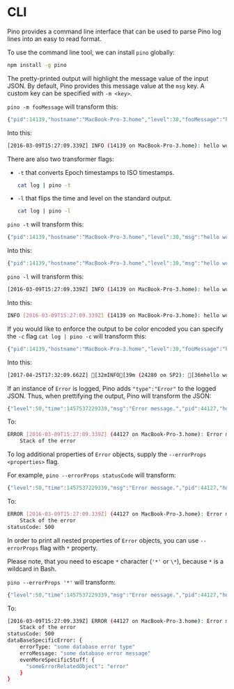 # CLI

Pino provides a command line interface that can be used to parse Pino log
lines into an easy to read format.

To use the command line tool, we can install `pino` globally:

```sh
npm install -g pino
```

The pretty-printed output will highlight the message value of the input JSON. By
default, Pino provides this message value at the `msg` key. A custom key can be
specified with `-m <key>`.

`pino -m fooMessage` will transform this:

```js
{"pid":14139,"hostname":"MacBook-Pro-3.home","level":30,"fooMessage":"hello world","time":1457537229339,"v":1}
```

Into this:

```sh
[2016-03-09T15:27:09.339Z] INFO (14139 on MacBook-Pro-3.home): hello world
```

There are also two transformer flags:

+ `-t` that converts Epoch timestamps to ISO timestamps.

    ```sh
    cat log | pino -t
    ```
+ `-l` that flips the time and level on the standard output.

    ```sh
    cat log | pino -l
    ```

`pino -t` will transform this:

```js
{"pid":14139,"hostname":"MacBook-Pro-3.home","level":30,"msg":"hello world","time":1457537229339,"v":1}
```

Into this:

```js
{"pid":14139,"hostname":"MacBook-Pro-3.home","level":30,"msg":"hello world","time":"2016-03-09T15:27:09.339Z","v":1}
```


`pino -l` will transform this:

```sh
[2016-03-09T15:27:09.339Z] INFO (14139 on MacBook-Pro-3.home): hello world
```

Into this:

```sh
INFO [2016-03-09T15:27:09.339Z] (14139 on MacBook-Pro-3.home): hello world
```
If you would like to enforce the output to be color encoded you can specify the `-c` flag
`cat log | pino -c` will transform this:

```js
{"pid":14139,"hostname":"MacBook-Pro-3.home","level":30,"fooMessage":"hello world","time":1457537229339,"v":1}
```

Into this:

```sh
[2017-04-25T17:32:09.662Z] [32mINFO[39m (24280 on SP2): [36mhello world[39m
```

If an instance of `Error` is logged, Pino adds `"type":"Error"` to the logged JSON.
Thus, when prettifying the output, Pino will transform the JSON:

```js
{"level":50,"time":1457537229339,"msg":"Error message.","pid":44127,"hostname":"MacBook-Pro-3.home","type":"Error","stack":"Stack of the error","statusCode":500,"dataBaseSpecificError":{"errorType":"some database error type","erroMessage":"some database error message","evenMoreSpecificStuff":{"someErrorRelatedObject":"error"}},"v":1}
```

To:

```sh
ERROR [2016-03-09T15:27:09.339Z] (44127 on MacBook-Pro-3.home): Error message.
    Stack of the error
```

To log additional properties of `Error` objects, supply the `--errorProps <properties>` flag.

For example, `pino --errorProps statusCode` will transform:

```js
{"level":50,"time":1457537229339,"msg":"Error message.","pid":44127,"hostname":"MacBook-Pro-3.home","type":"Error","stack":"Stack of the error","statusCode":500,"dataBaseSpecificError":{"errorType":"some database error type","erroMessage":"some database error message","evenMoreSpecificStuff":{"someErrorRelatedObject":"error"}},"v":1}
```

To:

```sh
ERROR [2016-03-09T15:27:09.339Z] (44127 on MacBook-Pro-3.home): Error message.
    Stack of the error
statusCode: 500
```

In order to print all nested properties of `Error` objects, you can use `--errorProps` flag with `*` property.

Please note, that you need to escape `*` character (`'*'` or `\*`), because `*` is a wildcard in Bash.

`pino --errorProps '*'` will transform:

```js
{"level":50,"time":1457537229339,"msg":"Error message.","pid":44127,"hostname":"MacBook-Pro-3.home","type":"Error","stack":"Stack of the error","statusCode":500,"dataBaseSpecificError":{"errorType":"some database error type","erroMessage":"some database error message","evenMoreSpecificStuff":{"someErrorRelatedObject":"error"}},"v":1}
```

To:

```sh
[2016-03-09T15:27:09.339Z] ERROR (44127 on MacBook-Pro-3.home): Error message.
    Stack of the error
statusCode: 500
dataBaseSpecificError: {
    errorType: "some database error type"
    erroMessage: "some database error message"
    evenMoreSpecificStuff: {
      "someErrorRelatedObject": "error"
    }
}
```
